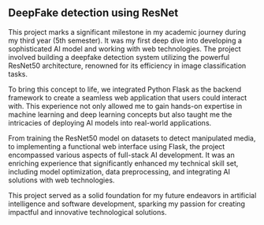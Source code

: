 ## DeepFake detection using ResNet

This project marks a significant milestone in my academic journey during my third year (5th semester). It was my first deep dive into developing a sophisticated AI model and working with web technologies. The project involved building a deepfake detection system utilizing the powerful ResNet50 architecture, renowned for its efficiency in image classification tasks.

To bring this concept to life, we integrated Python Flask as the backend framework to create a seamless web application that users could interact with. This experience not only allowed me to gain hands-on expertise in machine learning and deep learning concepts but also taught me the intricacies of deploying AI models into real-world applications.

From training the ResNet50 model on datasets to detect manipulated media, to implementing a functional web interface using Flask, the project encompassed various aspects of full-stack AI development. It was an enriching experience that significantly enhanced my technical skill set, including model optimization, data preprocessing, and integrating AI solutions with web technologies.

This project served as a solid foundation for my future endeavors in artificial intelligence and software development, sparking my passion for creating impactful and innovative technological solutions.
